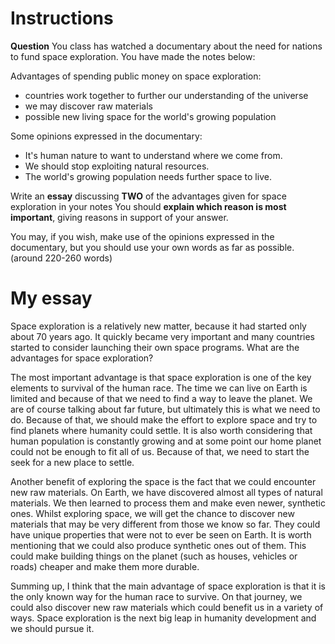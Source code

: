 # Instructions

**Question**
You class has watched a documentary about the need for nations to fund space exploration. You have made the notes below:

Advantages of spending public money on space exploration:

* countries work together to further our understanding of the universe 
* we may discover raw materials 
* possible new living space for the world's growing population 

Some opinions expressed in the documentary: 

* It's human nature to want to understand where we come from. 
* We should stop exploiting natural resources. 
* The world's growing population needs further space to live.

Write an **essay** discussing **TWO** of the advantages given for space exploration in your notes You should **explain which reason is most important**, giving reasons in support of your answer.

You may, if you wish, make use of the opinions expressed in the  documentary, but you should use your own words as far as possible.  (around 220-260 words)

# My essay

Space exploration is a relatively new matter, because it had started only about 70 years ago. It quickly became very important and many countries started to consider launching their own space programs. What are the advantages for space exploration?

The most important advantage is that space exploration is one of the key elements to survival of the human race. The time we can live on Earth is limited and because of that we need to find a way to leave the planet. We are of course talking about far future, but ultimately this is what we need to do. Because of that, we should make the effort to explore space and try to find planets where humanity could settle. It is also worth considering that human population is constantly growing and at some point our home planet could not be enough to fit all of us. Because of that, we need to start the seek for a new place to settle.

Another benefit of exploring the space is the fact that we could encounter new raw materials. On Earth, we have discovered almost all types of natural materials. We then learned to process them and make even newer, synthetic ones. Whilst exploring space, we will get the chance to discover new materials that may be very different from those we know so far. They could have unique properties that were not to ever be seen on Earth. It is worth mentioning that we could also produce synthetic ones out of them. This could make building things on the planet (such as houses, vehicles or roads) cheaper and make them more durable. 

Summing up, I think that the main advantage of space exploration is that it is the only known way for the human race to survive. On that journey, we could also discover new raw materials which could benefit us in a variety of ways. Space exploration is the next big leap in humanity development and we should pursue it.